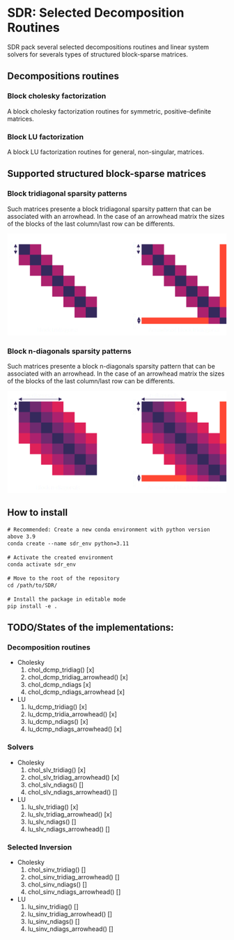 # SDR: Selected Decomposition Routines
SDR pack several selected decompositions routines and linear system solvers for severals types of structured block-sparse matrices.

## Decompositions routines
### Block cholesky factorization
A block cholesky factorization routines for symmetric, positive-definite matrices.
### Block LU factorization
A block LU factorization routines for general, non-singular, matrices.

## Supported structured block-sparse matrices
### Block tridiagonal sparsity patterns

Such matrices presente a block tridiagonal sparsity pattern that can be associated with an arrowhead. In the case of an arrowhead matrix the sizes of the blocks of
the last column/last row can be differents.

![Block tridiagonal sparsity pattern](/doc/images/structured_sparsity_patterns/tridiag_white.png)

### Block n-diagonals sparsity patterns

Such matrices presente a block n-diagonals sparsity pattern that can be associated with an arrowhead. In the case of an arrowhead matrix the sizes of the blocks of
the last column/last row can be differents.

![Block tridiagonal sparsity pattern](/doc/images/structured_sparsity_patterns/ndiags_white.png)

## How to install
    # Recommended: Create a new conda environment with python version above 3.9
    conda create --name sdr_env python=3.11

    # Activate the created environment
    conda activate sdr_env

    # Move to the root of the repository
    cd /path/to/SDR/

    # Install the package in editable mode
    pip install -e .

## TODO/States of the implementations:
### Decomposition routines
- Cholesky
   1. chol_dcmp_tridiag() [x]
   2. chol_dcmp_tridiag_arrowhead() [x]
   3. chol_dcmp_ndiags [x]
   4. chol_dcmp_ndiags_arrowhead [x]
- LU
   1. lu_dcmp_tridiag() [x]
   1. lu_dcmp_tridia_arrowhead() [x]
   2. lu_dcmp_ndiags() [x]
   3. lu_dcmp_ndiags_arrowhead() [x]
### Solvers
- Cholesky
   1. chol_slv_tridiag() [x]
   2. chol_slv_tridiag_arrowhead() [x]
   3. chol_slv_ndiags() []
   4. chol_slv_ndiags_arrowhead() []
- LU
   1. lu_slv_tridiag() [x]
   2. lu_slv_tridiag_arrowhead() [x]
   3. lu_slv_ndiags() []
   4. lu_slv_ndiags_arrowhead() []
### Selected Inversion
- Cholesky
   1. chol_sinv_tridiag() []
   2. chol_sinv_tridiag_arrowhead() []
   3. chol_sinv_ndiags() []
   4. chol_sinv_ndiags_arrowhead() []
- LU
   1. lu_sinv_tridiag() []
   2. lu_sinv_tridiag_arrowhead() []
   3. lu_sinv_ndiags() []
   4. lu_sinv_ndiags_arrowhead() []


